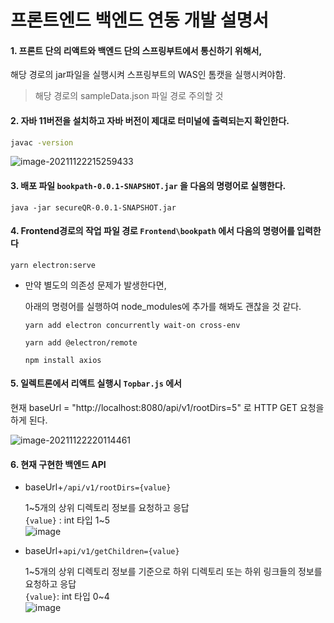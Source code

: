 
# 프론트엔드 백엔드 연동 개발 설명서


#### 1. 프론트 단의 리액트와 백엔드 단의 스프링부트에서 통신하기 위해서,

   해당 경로의 jar파일을 실행시켜 스프링부트의 WAS인 톰캣을 실행시켜야함.

> 해당 경로의 sampleData.json 파일 경로 주의할 것 


#### 2. 자바 11버전을 설치하고 자바 버전이 제대로 터미널에 출력되는지 확인한다.

``` sh
javac -version
```
![image-20211122215259433](https://user-images.githubusercontent.com/54317409/142867049-e51b1402-390d-4795-ae6b-688cdd302d76.png)



#### 3. 배포 파일 `bookpath-0.0.1-SNAPSHOT.jar` 을 다음의 명령어로 실행한다.

```shell
java -jar secureQR-0.0.1-SNAPSHOT.jar
```



#### 4. Frontend경로의 작업 파일 경로 `Frontend\bookpath` 에서 다음의 명령어를 입력한다

```
yarn electron:serve
```



- 만약 별도의 의존성 문제가 발생한다면,

  아래의 명령어를 실행하여 node_modules에 추가를 해봐도 괜찮을 것 같다.

  ```
  yarn add electron concurrently wait-on cross-env
  
  yarn add @electron/remote
  
  npm install axios
  ```

  

#### 5. 일렉트론에서 리액트 실행시 `Topbar.js` 에서 

   현재 baseUrl = "http://localhost:8080/api/v1/rootDirs=5" 로 HTTP GET 요청을 하게 된다.

![image-20211122220114461](https://user-images.githubusercontent.com/54317409/142867098-b67e4db8-6177-4b87-a3b6-651317b1423f.png)




#### 6. 현재 구현한 백엔드 API

- baseUrl+`/api/v1/rootDirs={value}`

  1~5개의 상위 디렉토리 정보를 요청하고 응답<br/>
  `{value}` : int 타입 1~5 <br/> 
  ![image](https://user-images.githubusercontent.com/54317409/142867947-f1029510-d871-47bc-958f-5244c3d8fd96.png)


- baseUrl+`api/v1/getChildren={value}` 
  
  1~5개의 상위 디렉토리 정보를 기준으로 하위 디렉토리 또는 하위 링크들의 정보를 요청하고 응답<br/>
  `{value}`: int 타입 0~4 <br/>
  ![image](https://user-images.githubusercontent.com/54317409/142868124-b9cfc175-673b-4aec-8d09-9b9d827595a0.png)

